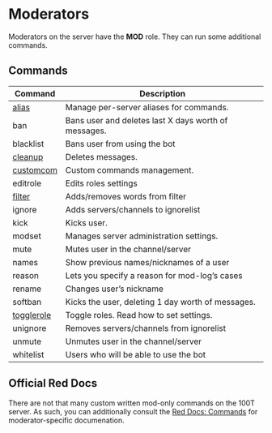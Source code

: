 # Moderators

Moderators on the server have the **MOD** role. They can run some additional commands.

## Commands

Command | Description
--- | ---
[alias](mod/alias.md) | Manage per-server aliases for commands.
ban | Bans user and deletes last X days worth of messages.
blacklist | Bans user from using the bot
[cleanup](mod/cleanup.md) | Deletes messages.
[customcom](mod/custom-com.md) | Custom commands management.
editrole | Edits roles settings
[filter](mod/filter.md) | Adds/removes words from filter
ignore | Adds servers/channels to ignorelist
kick | Kicks user.
modset | Manages server administration settings.
mute | Mutes user in the channel/server
names | Show previous names/nicknames of a user
reason | Lets you specify a reason for mod-log’s cases
rename | Changes user’s nickname
softban | Kicks the user, deleting 1 day worth of messages.
[togglerole](mod/togglerole.md) | Toggle roles. Read how to set settings.
unignore | Removes servers/channels from ignorelist
unmute | Unmutes user in the channel/server
whitelist | Users who will be able to use the bot

## Official Red Docs

There are not that many custom written mod-only commands on the 100T server. As such, you can additionally consult the [Red Docs: Commands](https://twentysix26.github.io/Red-Docs/red_commands/) for moderator-specific documenation.
